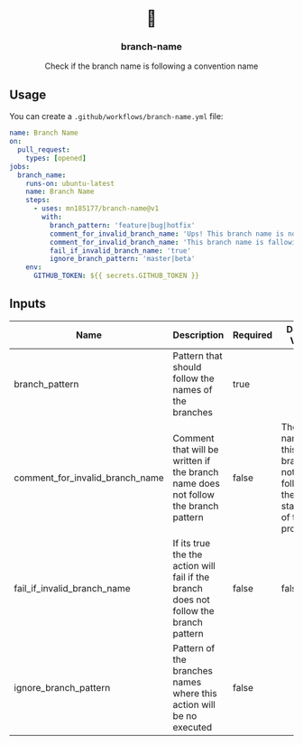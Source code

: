 <h1 align="center">🔱</h1>
<h3 align="center">branch-name</h3>

<p align="center">
    Check if the branch name is following a convention name
</p>

## Usage

You can create a `.github/workflows/branch-name.yml` file:

```yaml
name: Branch Name
on:
  pull_request:
    types: [opened]
jobs:
  branch_name:
    runs-on: ubuntu-latest
    name: Branch Name
    steps:
      - uses: mn185177/branch-name@v1
        with:
          branch_pattern: 'feature|bug|hotfix'
          comment_for_invalid_branch_name: 'Ups! This branch name is not following the standards! You can see them here: https://github.com/mn185177'
		  comment_for_invalid_branch_name: 'This branch name is fallowing standards'
          fail_if_invalid_branch_name: 'true'
          ignore_branch_pattern: 'master|beta'
    env:
      GITHUB_TOKEN: ${{ secrets.GITHUB_TOKEN }}
```

## Inputs

| Name | Description | Required | Default Value |
|------|-------------|----------|---------------|
| branch_pattern | Pattern that should follow the names of the branches | true | |
| comment_for_invalid_branch_name | Comment that will be written if the branch name does not follow the branch pattern | false | The name of this branch is not \n following the standards of this project! |
| fail_if_invalid_branch_name | If its true the the action will fail if the branch does not follow the branch pattern | false | false |
| ignore_branch_pattern | Pattern of the branches names where this action will be no executed | false | |
